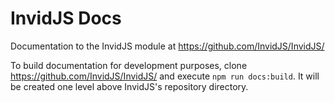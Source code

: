 # InvidJS Docs

Documentation to the InvidJS module at https://github.com/InvidJS/InvidJS/

To build documentation for development purposes, clone https://github.com/InvidJS/InvidJS/ and execute `npm run docs:build`. It will be created one level above InvidJS's repository directory.
